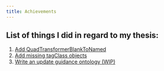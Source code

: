 ```yaml
---
title: Achievements
---
```


## List of things I did in regard to my thesis:
1. [Add QuadTransformerBlankToNamed](https://github.com/SolidBench/rdf-dataset-fragmenter.js/pull/17)
2. [Add missing tagClass objects](https://github.com/SolidBench/SolidBench.js/pull/10)
3. [Write an update guidance ontology (WIP)](../solution/ontology.md)
